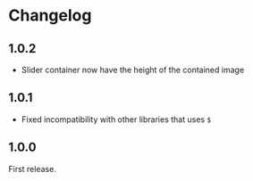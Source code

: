 # Changelog

## 1.0.2

* Slider container now have the height of the contained image

## 1.0.1

* Fixed incompatibility with other libraries that uses `$` 

## 1.0.0

First release.
